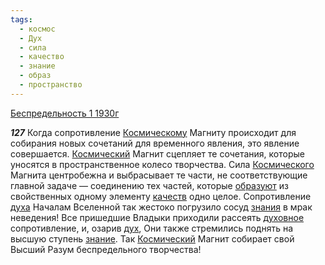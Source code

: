 ```yaml
---
tags:
  - космос
  - Дух
  - сила
  - качество
  - знание
  - образ
  - пространство
---
```


[Беспредельность 1 1930г](/agni/1930)

___127___
Когда сопротивление [Космическому](/tag/#космос) Магниту происходит для собирания новых сочетаний для временного явления, это явление совершается. [Космический](/tag/#космос) Магнит сцепляет те сочетания, которые уносятся в пространственное колесо творчества. Сила [Космического](/tag/#космос) Магнита центробежна и выбрасывает те части, не соответствующие главной задаче — соединению тех частей, которые [образуют](/tag/#образ) из свойственных одному элементу [качеств](/tag/#качество) одно целое. Сопротивление [духа](/tag/#Дух) Началам Вселенной так жестоко погрузило сосуд [знания](/tag/#[знание](/tag/#знание)) в мрак неведения! Все пришедшие Владыки приходили рассеять [духовное](/tag/#Дух) сопротивление, и, озарив [дух](/tag/#Дух), Они также стремились поднять на высшую ступень [знание](/tag/#знание). Так [Космический](/tag/#космос) Магнит собирает свой Высший Разум беспредельного творчества!